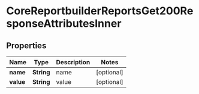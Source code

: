 

# CoreReportbuilderReportsGet200ResponseAttributesInner


## Properties

| Name | Type | Description | Notes |
|------------ | ------------- | ------------- | -------------|
|**name** | **String** | name |  [optional] |
|**value** | **String** | value |  [optional] |



